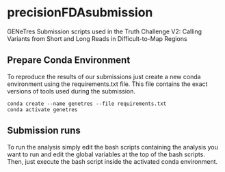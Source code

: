 # precisionFDAsubmission
 GENeTres Submission scripts used in the Truth Challenge V2: Calling Variants from Short and Long Reads in Difficult-to-Map Regions

## Prepare Conda Environment

To reproduce the results of our submissions just create a new conda environment using the requirements.txt file. This file contains the exact versions of tools used during the submission.

```
conda create --name genetres --file requirements.txt
conda activate genetres
```

## Submission runs

To run the analysis simply edit the bash scripts containing the analysis you want to run and edit the global variables at the top of the bash scripts. Then, just execute the bash script inside the activated conda environment. 
